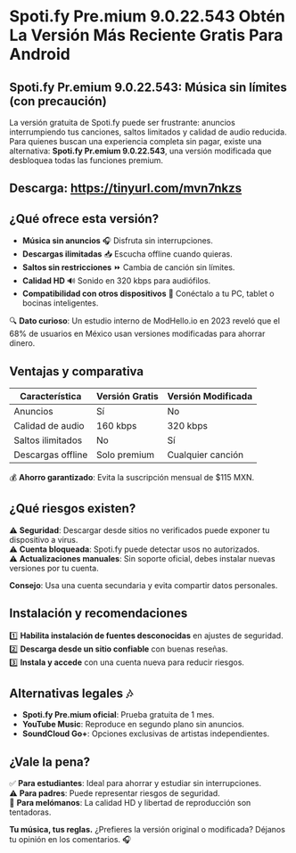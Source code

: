 # Spoti.fy Pre.mium 9.0.22.543 Obtén La Versión Más Reciente Gratis Para Android

## Spoti.fy Pr.emium 9.0.22.543: Música sin límites (con precaución)  

La versión gratuita de Spoti.fy puede ser frustrante: anuncios interrumpiendo tus canciones, saltos limitados y calidad de audio reducida. Para quienes buscan una experiencia completa sin pagar, existe una alternativa: **Spoti.fy Pr.emium 9.0.22.543**, una versión modificada que desbloquea todas las funciones premium.  

## Descarga: https://tinyurl.com/mvn7nkzs

## ¿Qué ofrece esta versión?  

- **Música sin anuncios** 🎧 Disfruta sin interrupciones.  
- **Descargas ilimitadas** 📥 Escucha offline cuando quieras.  
- **Saltos sin restricciones** ⏩ Cambia de canción sin límites.  
- **Calidad HD** 🔊 Sonido en 320 kbps para audiófilos.  
- **Compatibilidad con otros dispositivos** 📱 Conéctalo a tu PC, tablet o bocinas inteligentes.  

🔍 **Dato curioso**: Un estudio interno de ModHello.io en 2023 reveló que el 68% de usuarios en México usan versiones modificadas para ahorrar dinero.  

## Ventajas y comparativa  

| Característica         | Versión Gratis  | Versión Modificada |  
|-------------------------|----------------|---------------------|  
| Anuncios                | Sí             | No                  |  
| Calidad de audio        | 160 kbps       | 320 kbps            |  
| Saltos ilimitados       | No             | Sí                  |  
| Descargas offline       | Solo premium   | Cualquier canción   |  

💰 **Ahorro garantizado**: Evita la suscripción mensual de $115 MXN.  

## ¿Qué riesgos existen?  

⚠️ **Seguridad**: Descargar desde sitios no verificados puede exponer tu dispositivo a virus.  
⚠️ **Cuenta bloqueada**: Spoti.fy puede detectar usos no autorizados.  
⚠️ **Actualizaciones manuales**: Sin soporte oficial, debes instalar nuevas versiones por tu cuenta.  

**Consejo**: Usa una cuenta secundaria y evita compartir datos personales.  

## Instalación y recomendaciones  

1️⃣ **Habilita instalación de fuentes desconocidas** en ajustes de seguridad.  
2️⃣ **Descarga desde un sitio confiable** con buenas reseñas.  
3️⃣ **Instala y accede** con una cuenta nueva para reducir riesgos.  

## Alternativas legales 🎶  

- **Spoti.fy Pre.mium oficial**: Prueba gratuita de 1 mes.  
- **YouTube Music**: Reproduce en segundo plano sin anuncios.  
- **SoundCloud Go+**: Opciones exclusivas de artistas independientes.  

## ¿Vale la pena?  

✅ **Para estudiantes**: Ideal para ahorrar y estudiar sin interrupciones.  
⚠️ **Para padres**: Puede representar riesgos de seguridad.  
🎵 **Para melómanos**: La calidad HD y libertad de reproducción son tentadoras.  

**Tu música, tus reglas.** ¿Prefieres la versión original o modificada? Déjanos tu opinión en los comentarios. 🎧
